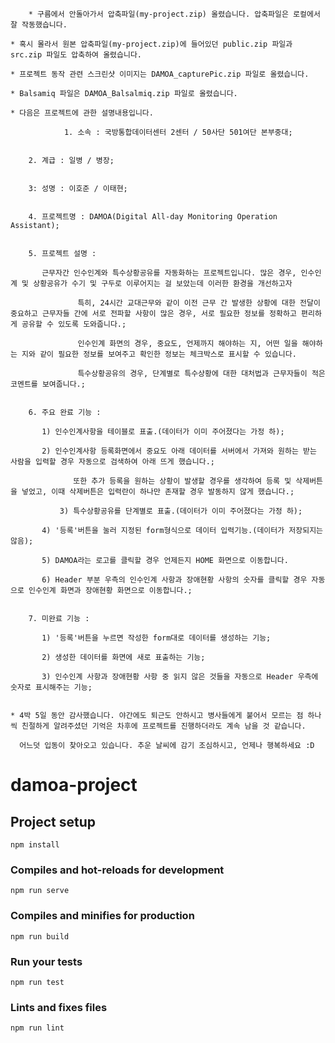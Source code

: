         * 구름에서 안돌아가서 압축파일(my-project.zip) 올렸습니다. 압축파일은 로컬에서 잘 작동했습니다.

	* 혹시 몰라서 원본 압축파일(my-project.zip)에 들어있던 public.zip 파일과 src.zip 파일도 압축하여 올렸습니다.
			
	* 프로젝트 동작 관련 스크린샷 이미지는 DAMOA_capturePic.zip 파일로 올렸습니다.

	* Balsamiq 파일은 DAMOA_Balsalmiq.zip 파일로 올렸습니다.

	* 다음은 프로젝트에 관한 설명내용입니다.

                1. 소속 : 국방통합데이터센터 2센터 / 50사단 501여단 본부중대;
		

		2. 계급 : 일병 / 병장;
		

		3: 성명 : 이호준 / 이태현;
		

		4. 프로젝트명 : DAMOA(Digital All-day Monitoring Operation Assistant);
		

		5. 프로젝트 설명 :

		   근무자간 인수인계와 특수상황공유를 자동화하는 프로젝트입니다. 많은 경우, 인수인계 및 상황공유가 수기 및 구두로 이루어지는 걸 보았는데 이러한 환경을 개선하고자 
		   
                   특히, 24시간 교대근무와 같이 이전 근무 간 발생한 상황에 대한 전달이 중요하고 근무자들 간에 서로 전파할 사항이 많은 경우, 서로 필요한 정보를 정확하고 편리하게 공유할 수 있도록 도와줍니다.;
		   
    	           인수인계 화면의 경우, 중요도, 언제까지 해야하는 지, 어떤 일을 해야하는 지와 같이 필요한 정보를 보여주고 확인한 정보는 체크박스로 표시할 수 있습니다. 
		   
                   특수상황공유의 경우, 단계별로 특수상황에 대한 대처법과 근무자들이 적은 코멘트를 보여줍니다.;


		6. 주요 완료 기능 : 

		   1) 인수인계사항을 테이블로 표출.(데이터가 이미 주어졌다는 가정 하);

		   2) 인수인계사항 등록화면에서 중요도 아래 데이터를 서버에서 가져와 원하는 받는 사람을 입력할 경우 자동으로 검색하여 아래 뜨게 했습니다.;

	              또한 추가 등록을 원하는 상황이 발생할 경우를 생각하여 등록 및 삭제버튼을 넣었고, 이때 삭제버튼은 입력란이 하나만 존재할 경우 발동하지 않게 했습니다.;

	           3) 특수상황공유를 단계별로 표출.(데이터가 이미 주어졌다는 가정 하);

		   4) '등록'버튼을 눌러 지정된 form형식으로 데이터 입력기능.(데이터가 저장되지는 않음);

		   5) DAMOA라는 로고를 클릭할 경우 언제든지 HOME 화면으로 이동합니다.

		   6) Header 부분 우측의 인수인계 사항과 장애현황 사항의 숫자를 클릭할 경우 자동으로 인수인계 화면과 장애현황 화면으로 이동합니다.;
		

		7. 미완료 기능 : 

		   1) '등록'버튼을 누르면 작성한 form대로 데이터를 생성하는 기능;

		   2) 생성한 데이터를 화면에 새로 표출하는 기능;

		   3) 인수인계 사항과 장애현황 사항 중 읽지 않은 것들을 자동으로 Header 우측에 숫자로 표시해주는 기능;
		   
	
	* 4박 5일 동안 감사했습니다. 야간에도 퇴근도 안하시고 병사들에게 붙어서 모르는 점 하나씩 친절하게 알려주셨던 기억은 차후에 프로젝트를 진행하더라도 계속 남을 것 같습니다.
	  
	  어느덧 입동이 찾아오고 있습니다. 추운 날씨에 감기 조심하시고, 언제나 행복하세요 :D


# damoa-project

## Project setup
```
npm install
```

### Compiles and hot-reloads for development
```
npm run serve
```

### Compiles and minifies for production
```
npm run build
```

### Run your tests
```
npm run test
```

### Lints and fixes files
```
npm run lint
```
